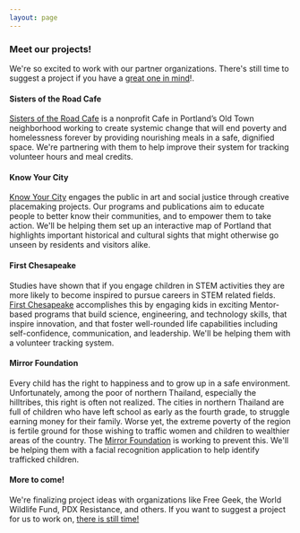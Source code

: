 ```yaml
---
layout: page
---
```


### Meet our projects!

We're so excited to work with our partner organizations. There's still time to
suggest a project if you have a [great one in mind](https://docs.google.com/forms/d/e/1FAIpQLSeDhmp0I_qW08biCxt0uMwvAkWmLvwkWefZ4_Yt9NgEASKBrA/viewform)!.

#### Sisters of the Road Cafe

[Sisters of the Road Cafe](http://sistersoftheroad.org/) is a nonprofit Cafe in
Portland’s Old Town neighborhood working to create systemic change that will end
poverty and homelessness forever by providing nourishing meals in a safe,
dignified space. We're partnering with them to help improve their system for
tracking volunteer hours and meal credits.

#### Know Your City

[Know Your City](http://knowyourcity.org/) engages the public in art and social
justice through creative placemaking projects. Our programs and publications aim
to educate people to better know their communities, and to empower them to take
action. We'll be helping them set up an interactive map of Portland that
highlights important historical and cultural sights that might otherwise go
unseen by residents and visitors alike.

#### First Chesapeake

Studies have shown that if you engage children in STEM activities they are more likely to become inspired to pursue careers in STEM related fields. [First Chesapeake](https://www.firstchesapeake.org/) accomplishes this by engaging kids in exciting Mentor-based programs that build science, engineering, and technology skills, that inspire innovation, and that foster well-rounded life capabilities including self-confidence, communication, and leadership. We'll be helping them with a volunteer tracking system.

#### Mirror Foundation

Every child has the right to happiness and to grow up in a safe environment. Unfortunately, among the poor of northern Thailand, especially the hilltribes, this right is often not realized. The cities in northern Thailand are full of children who have left school as early as the fourth grade, to struggle earning money for their family. Worse yet, the extreme poverty of the region is fertile ground for those wishing to traffic women and children to wealthier areas of the country. The [Mirror Foundation](https://www.themirrorfoundation.org/themirrorfoundation/index.php/21-current-projects/project-to-combat-trafficking-in-women-and-children) is working to prevent this. We'll be helping them with a facial recognition application to help identify trafficked children.

#### More to come!

We're finalizing project ideas with organizations like Free Geek, the World
Wildlife Fund, PDX Resistance, and others. If you want to suggest a
project for us to work
on,
[there is still time!](https://docs.google.com/forms/d/e/1FAIpQLSeDhmp0I_qW08biCxt0uMwvAkWmLvwkWefZ4_Yt9NgEASKBrA/viewform)


